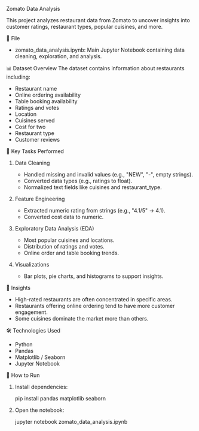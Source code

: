 
Zomato Data Analysis

This project analyzes restaurant data from Zomato to uncover insights into customer ratings, restaurant types, popular cuisines, and more.

📁 File
- zomato_data_analysis.ipynb: Main Jupyter Notebook containing data cleaning, exploration, and analysis.

📊 Dataset Overview
The dataset contains information about restaurants including:
- Restaurant name
- Online ordering availability
- Table booking availability
- Ratings and votes
- Location
- Cuisines served
- Cost for two
- Restaurant type
- Customer reviews

🔧 Key Tasks Performed
1. Data Cleaning
   - Handled missing and invalid values (e.g., "NEW", "-", empty strings).
   - Converted data types (e.g., ratings to float).
   - Normalized text fields like cuisines and restaurant_type.

2. Feature Engineering
   - Extracted numeric rating from strings (e.g., "4.1/5" → 4.1).
   - Converted cost data to numeric.

3. Exploratory Data Analysis (EDA)
   - Most popular cuisines and locations.
   - Distribution of ratings and votes.
   - Online order and table booking trends.

4. Visualizations
   - Bar plots, pie charts, and histograms to support insights.

🧠 Insights
- High-rated restaurants are often concentrated in specific areas.
- Restaurants offering online ordering tend to have more customer engagement.
- Some cuisines dominate the market more than others.

🛠️ Technologies Used
- Python
- Pandas
- Matplotlib / Seaborn
- Jupyter Notebook

📌 How to Run
1. Install dependencies:

   pip install pandas matplotlib seaborn

2. Open the notebook:

   jupyter notebook zomato_data_analysis.ipynb
